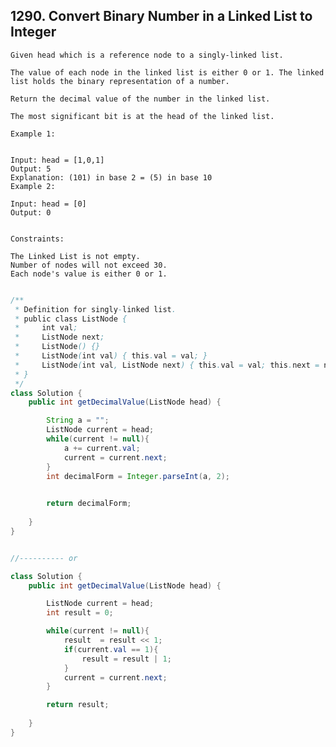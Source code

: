 
## 1290. Convert Binary Number in a Linked List to Integer

    Given head which is a reference node to a singly-linked list. 
    
    The value of each node in the linked list is either 0 or 1. The linked list holds the binary representation of a number.
    
    Return the decimal value of the number in the linked list.
    
    The most significant bit is at the head of the linked list.
    
    Example 1:
    
    
    Input: head = [1,0,1]
    Output: 5
    Explanation: (101) in base 2 = (5) in base 10
    Example 2:
    
    Input: head = [0]
    Output: 0
     
    
    Constraints:
    
    The Linked List is not empty.
    Number of nodes will not exceed 30.
    Each node's value is either 0 or 1.


```java

/**
 * Definition for singly-linked list.
 * public class ListNode {
 *     int val;
 *     ListNode next;
 *     ListNode() {}
 *     ListNode(int val) { this.val = val; }
 *     ListNode(int val, ListNode next) { this.val = val; this.next = next; }
 * }
 */
class Solution {
    public int getDecimalValue(ListNode head) {

        String a = "";
        ListNode current = head;
        while(current != null){
            a += current.val;
            current = current.next;
        }
        int decimalForm = Integer.parseInt(a, 2);
        

        return decimalForm;
        
    }
}


//---------- or

class Solution {
    public int getDecimalValue(ListNode head) {

        ListNode current = head;
        int result = 0;

        while(current != null){
            result  = result << 1;
            if(current.val == 1){
                result = result | 1;
            }
            current = current.next;
        }

        return result;
        
    }
}

```
